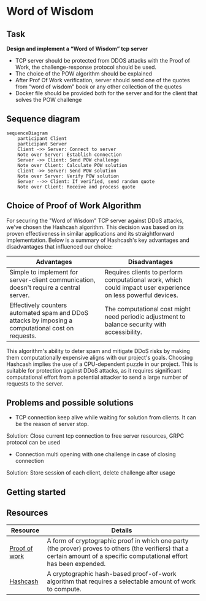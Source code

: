 # Word of Wisdom

## Task

**Design and implement a “Word of Wisdom” tcp server**

- TCP server should be protected from DDOS attacks with the Proof of Work, the challenge-response protocol should be
  used.
- The choice of the POW algorithm should be explained
- After Prof Of Work verification, server should send one of the quotes from “word of wisdom” book or any other
  collection of the quotes
- Docker file should be provided both for the server and for the client that solves the POW challenge

## Sequence diagram

```mermaid
sequenceDiagram
    participant Client
    participant Server
    Client ->> Server: Connect to server
    Note over Server: Establish connection
    Server ->> Client: Send POW challenge
    Note over Client: Calculate POW solution
    Client ->> Server: Send POW solution
    Note over Server: Verify POW solution
    Server -->> Client: If verified, send random quote
    Note over Client: Receive and process quote
```

## Choice of Proof of Work Algorithm

For securing the "Word of Wisdom" TCP server against DDoS attacks, we've chosen the Hashcash algorithm. This decision
was based on its proven effectiveness in similar applications and its straightforward implementation. Below is a summary
of Hashcash's key advantages and disadvantages that influenced our choice:

| Advantages                                                                                         | Disadvantages                                                                                                |
|----------------------------------------------------------------------------------------------------|--------------------------------------------------------------------------------------------------------------|
| Simple to implement for server-client communication, doesn't require a central server.             | Requires clients to perform computational work, which could impact user experience on less powerful devices. |
| Effectively counters automated spam and DDoS attacks by imposing a computational cost on requests. | The computational cost might need periodic adjustment to balance security with accessibility.                |

This algorithm's ability to deter spam and mitigate DDoS risks by making them computationally expensive aligns with our
project's goals. Choosing Hashcash implies the use of a CPU-dependent puzzle in our project. This is suitable for
protection against DDoS attacks, as it requires significant computational effort from a potential attacker to send a
large number of requests to the server.

## Problems and possible solutions

- TCP connection keep alive while waiting for solution from clients. It can be the reason of server stop.

Solution: Close current tcp connection to free server resources, GRPC protocol can be used

- Connection multi opening with one challenge in case of closing connection

Solution: Store session of each client, delete challenge after usage

## Getting started

## Resources

<table>
<thead>
  <tr>
      <th><b>Resource</b></th>
      <th><b>Details</b></th>
  </tr>
</thead>
<tbody>
  <tr>
    <td><a href="https://en.wikipedia.org/wiki/Proof_of_work" target="_blank" rel="noopener noreferrer">Proof of work</a></td>
    <td>A form of cryptographic proof in which one party (the prover) proves to others (the verifiers) that a certain amount of a specific computational effort has been expended.</td>
  </tr>
  <tr>
    <td><a href="https://en.wikipedia.org/wiki/Hashcash" target="_blank" rel="noopener noreferrer">Hashcash</a></td>
    <td>A cryptographic hash-based proof-of-work algorithm that requires a selectable amount of work to compute.</td>
  </tr>
</tbody>
</table>

